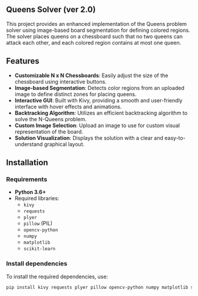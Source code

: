 ## Queens Solver (ver 2.0)

This project provides an enhanced implementation of the Queens problem solver using image-based board segmentation for defining colored regions. The solver places queens on a chessboard such that no two queens can attack each other, and each colored region contains at most one queen.

## Features

- **Customizable N x N Chessboards**: Easily adjust the size of the chessboard using interactive buttons.
- **Image-based Segmentation**: Detects color regions from an uploaded image to define distinct zones for placing queens.
- **Interactive GUI**: Built with Kivy, providing a smooth and user-friendly interface with hover effects and animations.
- **Backtracking Algorithm**: Utilizes an efficient backtracking algorithm to solve the N-Queens problem.
- **Custom Image Selection**: Upload an image to use for custom visual representation of the board.
- **Solution Visualization**: Displays the solution with a clear and easy-to-understand graphical layout.

## Installation

### Requirements

- **Python 3.6+**
- Required libraries:
  - `kivy`
  - `requests`
  - `plyer`
  - `pillow` (PIL)
  - `opencv-python`
  - `numpy`
  - `matplotlib`
  - `scikit-learn`

### Install dependencies

To install the required dependencies, use:

```bash
pip install kivy requests plyer pillow opencv-python numpy matplotlib scikit-learn
```
